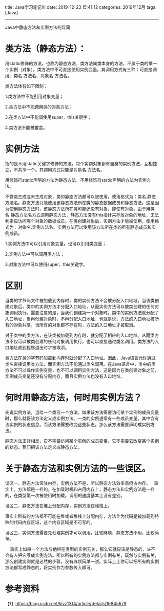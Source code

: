 title: Java学习笔记XI
date: 2019-12-23 15:41:12
categories: 2019年12月
tags: [Java]

---

Java中静态方法和实例方法的异同

<!-- more -->
# 类方法（静态方法）：

用static修饰的方法，也称为静态方法，类方法属类本身的方法，不属于类的某一个实例（对象）。类方法中不可直接使用实例变量。其调用方式有三种：可直接调用、类名.方法名、对象名.方法名。

类方法体有如下限制：

1.类方法中不能引用对象变量；

2.类方法中不能调用类的对象方法；

3.在类方法中不能调使用super，this关键字；

4.类方法不能被覆盖。

# 实例方法

指的是不用static关键字修饰的方法。每个实例对象都有自身的实例方法，互相独立，不共享一个。其调用方式只能是对象名.方法名。

用修饰符static声明的方法为静态方法，不用修饰符static声明的方法为实例方法。

不管类生成或未生成对象，类的静态方法都可以被使用，使用格式为：类名.静态方法名。静态方法只能使用该静态方法所在类的静态数据成员和静态方法。这是因为使用静态方法时，该静态方法所在类可能还没有对象，即使有对象，由于用类名.静态方法名方式调用静态方法，静态方法没有this指针来存放对象的地址，无法判定应访问哪个对象的数据成员。在类创建对象后，实例方法才能被使用，使用格式为：对象名.实例方法名。实例方法可以使用该方法所在类的所有静态成员和实例成员。 

1.实例方法中可以引用对象变量，也可以引用类变量；

2.实例方法中可以调用类方法；

3.对象方法中可以使用super，this关键字。

# 区别
当类的字节码文件被加载到内存时，类的实例方法不会被分配入口地址，当该类创建对象后，类中的实例方法才分配入口地址，从而实例方法可以被类创建的任何对象调用执行。需要注意的是，当我们创建第一个对象时，类中的实例方法就分配了入口地址，当再创建对象时，不再分配入口地址，也就是说，方法的入口地址被所有的对象共享，当所有的对象都不存在时，方法的入口地址才被取消。

对于类中的类方法，在该类被加载到内存时，就分配了相应的入口地址。从而类方法不仅可以被类创建的任何对象调用执行，也可以直接通过类名调用。类方法的入口地址直到程序退出时才被取消。

类方法在类的字节码加载到内存时就分配了入口地址。因此，Java语言允许通过类名直接调用类方法，而实例方法不能通过类名调用。在Java语言中，类中的类方法不可以操作实例变量，也不可以调用实例方法，这是因为在类创建对象之前，实例成员变量还没有分配内存，而且实例方法也没有入口地址。

# 何时用静态方法，何时用实例方法？
先说实例方法，当给一个类写一个方法，如果该方法需要访问某个实例的成员变量时，那么就将该方法定义成实例方法。一类的实例通常有一些成员变量，其中含有该实例的状态信息。而该方法需要改变这些状态。那么该方法需要声明成实例方法。

静态方法正好相反，它不需要访问某个实例的成员变量，它不需要去改变某个实例的状态。我们把该方法定义成静态方法。

# 关于静态方法和实例方法的一些误区。  
误区一、静态方法常驻内存，实例方法不是，所以静态方法效率高但占内存。
 
事实上，方法都是一样的，在加载时机和占用内存上，静态方法和实例方法是一样的，在类型第一次被使用时加载。调用的速度基本上没有差别。 

误区二、静态方法在堆上分配内存，实例方法在堆栈上。 

事实上所有的方法都不可能在堆或者堆栈上分配内存，方法作为代码是被加载到特殊的代码内存区域，这个内存区域是不可写的。 

误区三、实例方法需要先创建实例才可以调用，比较麻烦，静态方法不用，比较简单。 

    事实上如果一个方法与他所在类型的实例无关，那么它就应该是静态的，决不会有人把它写成实例方法。所以所有的实例方法都与实例有关，既然与实例有关，那么创建实例就是必然的步骤，没有麻烦简单一说。实际上上你可以把所有的实例方法都写成静态的，将实例作为参数传入即可。 








# 参考资料
【1】https://blog.csdn.net/klyz1314/article/details/16845679
